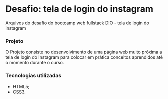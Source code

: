 # Desafio: tela de login do instagram
Arquivos do desafio do bootcamp web fullstack DIO - tela de login do instagram

### Projeto
O Projeto consiste no desenvolvimento de uma página web muito próxima a tela de login do Instagram para colocar em prática conceitos aprendidos até o momento durante o curso.

### Tecnologias utilizadas
* HTML5;
* CSS3.
